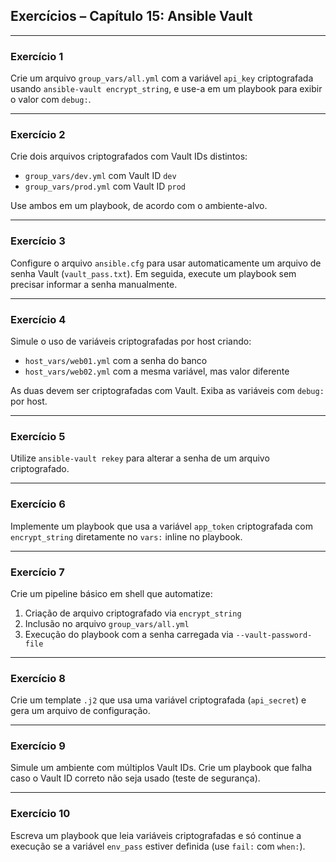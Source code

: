 ## Exercícios – Capítulo 15: Ansible Vault

* * *

### **Exercício 1**

Crie um arquivo `group_vars/all.yml` com a variável `api_key` criptografada usando `ansible-vault encrypt_string`, e use-a em um playbook para exibir o valor com `debug:`.

* * *

### **Exercício 2**

Crie dois arquivos criptografados com Vault IDs distintos:

*   `group_vars/dev.yml` com Vault ID `dev`
*   `group_vars/prod.yml` com Vault ID `prod`     

Use ambos em um playbook, de acordo com o ambiente-alvo.

* * *

### **Exercício 3**

Configure o arquivo `ansible.cfg` para usar automaticamente um arquivo de senha Vault (`vault_pass.txt`). Em seguida, execute um playbook sem precisar informar a senha manualmente.

* * *

### **Exercício 4**

Simule o uso de variáveis criptografadas por host criando:

*   `host_vars/web01.yml` com a senha do banco
*   `host_vars/web02.yml` com a mesma variável, mas valor diferente     

As duas devem ser criptografadas com Vault. Exiba as variáveis com `debug:` por host.

* * *

### **Exercício 5**

Utilize `ansible-vault rekey` para alterar a senha de um arquivo criptografado.

* * *

### **Exercício 6**

Implemente um playbook que usa a variável `app_token` criptografada com `encrypt_string` diretamente no `vars:` inline no playbook.

* * *

### **Exercício 7**

Crie um pipeline básico em shell que automatize:

1.  Criação de arquivo criptografado via `encrypt_string`
2.  Inclusão no arquivo `group_vars/all.yml`
3.  Execução do playbook com a senha carregada via `--vault-password-file`     

* * *

### **Exercício 8**

Crie um template `.j2` que usa uma variável criptografada (`api_secret`) e gera um arquivo de configuração.

* * *

### **Exercício 9**

Simule um ambiente com múltiplos Vault IDs. Crie um playbook que falha caso o Vault ID correto não seja usado (teste de segurança).

* * *

### **Exercício 10**

Escreva um playbook que leia variáveis criptografadas e só continue a execução se a variável `env_pass` estiver definida (use `fail:` com `when:`).